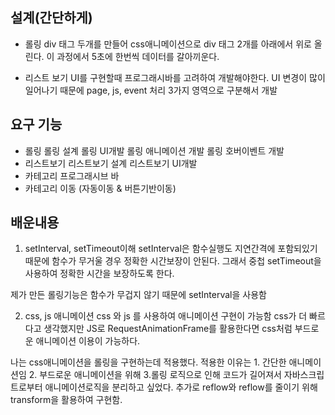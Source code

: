 ## 설계(간단하게)

- 롤링
  div 태그 두개를 만들어 css애니메이션으로 div 태그 2개를 아래에서 위로 올린다.
  이 과정에서 5초에 한번씩 데이터를 갈아끼운다.

- 리스트 보기
  UI를 구현할때 프로그래시바를 고려하여 개발해야한다.
  UI 변경이 많이 일어나기 때문에 page, js, event 처리 3가지 영역으로 구분해서 개발

## 요구 기능

- 롤링
  롤링 설계
  롤링 UI개발
  롤링 애니메이션 개발
  롤링 호버이벤트 개발
- 리스트보기
  리스트보기 설계
  리스트보기 UI개발
- 카테고리 프로그래시브 바
- 카테고리 이동 (자동이동 & 버튼기반이동)

## 배운내용

1. setInterval, setTimeout이해
   setInterval은 함수실행도 지연간격에 포함되있기 때문에 함수가 무거울 경우 정확한 시간보장이 안된다.
   그래서 중첩 setTimeout을 사용하여 정확한 시간을 보장하도록 한다.

제가 만든 롤링기능은 함수가 무겁지 않기 때문에 setInterval을 사용함

2. css, js 애니메이션
   css 와 js 를 사용하여 애니메이션 구현이 가능함 css가 더 빠르다고 생각했지만 JS로 RequestAnimationFrame를 활용한다면 css처럼 부드로운 애니메이션 이용이 가능하다.

나는 css애니메이션을 롤링을 구현하는데 적용했다. 적용한 이유는 1. 간단한 애니메이션임 2. 부드로운 애니메이션을 위해 3.롤링 로직으로 인해 코드가 길어져서 자바스크립트로부터 애니메이션로직을 분리하고 싶었다. 추가로 reflow와 reflow를 줄이기 위해 transform을 활용하여 구현함.
